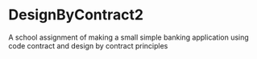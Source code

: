 # DesignByContract2
A school assignment of making a small simple banking application using code contract and design by contract principles
